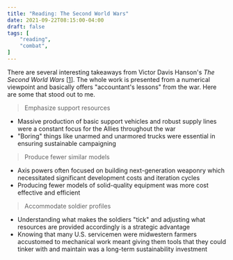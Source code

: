 ```yaml
---
title: "Reading: The Second World Wars"
date: 2021-09-22T08:15:00-04:00
draft: false
tags: [
	"reading",
	"combat",
]
---
```

There are several interesting takeaways from Victor Davis Hanson's _The Second World Wars_ [[1](https://www.amazon.com/Second-World-Wars-Global-Conflict/dp/0465066984 "The Second World Wars - Amazon")]. The whole work is presented from a numerical viewpoint and basically offers "accountant's lessons" from the war. Here are some that stood out to me.

> Emphasize support resources

- Massive production of basic support vehicles and robust supply lines were a constant focus for the Allies throughout the war
- "Boring" things like unarmed and unarmored trucks were essential in ensuring sustainable campaigning

> Produce fewer similar models

- Axis powers often focused on building next-generation weaponry which necessitated significant development costs and iteration cycles
- Producing fewer models of solid-quality equipment was more cost effective and efficient

> Accommodate soldier profiles

- Understanding what makes the soldiers "tick" and adjusting what resources are provided accordingly is a strategic advantage
- Knowing that many U.S. servicemen were midwestern farmers accustomed to mechanical work meant giving them tools that they could tinker with and maintain was a long-term sustainability investment